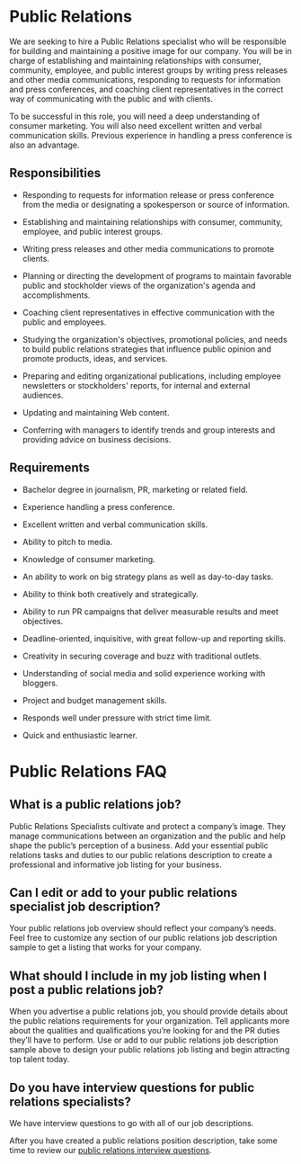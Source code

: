 # Public Relations

We are seeking to hire a Public Relations specialist who will be responsible for building and maintaining a positive image for our company. You will be in charge of establishing and maintaining relationships with consumer, community, employee, and public interest groups by writing press releases and other media communications, responding to requests for information and press conferences, and coaching client representatives in the correct way of communicating with the public and with clients.

To be successful in this role, you will need a deep understanding of consumer marketing. You will also need excellent written and verbal communication skills. Previous experience in handling a press conference is also an advantage.

## Responsibilities

* Responding to requests for information release or press conference from the media or designating a spokesperson or source of information.

* Establishing and maintaining relationships with consumer, community, employee, and public interest groups.

* Writing press releases and other media communications to promote clients.

* Planning or directing the development of programs to maintain favorable public and stockholder views of the organization's agenda and accomplishments.

* Coaching client representatives in effective communication with the public and employees.

* Studying the organization's objectives, promotional policies, and needs to build public relations strategies that influence public opinion and promote products, ideas, and services.

* Preparing and editing organizational publications, including employee newsletters or stockholders' reports, for internal and external audiences.

* Updating and maintaining Web content.

* Conferring with managers to identify trends and group interests and providing advice on business decisions.

## Requirements

* Bachelor degree in journalism, PR, marketing or related field.

* Experience handling a press conference.

* Excellent written and verbal communication skills.

* Ability to pitch to media.

* Knowledge of consumer marketing.

* An ability to work on big strategy plans as well as day-to-day tasks.

* Ability to think both creatively and strategically.

* Ability to run PR campaigns that deliver measurable results and meet objectives.

* Deadline-oriented, inquisitive, with great follow-up and reporting skills.

* Creativity in securing coverage and buzz with traditional outlets.

* Understanding of social media and solid experience working with bloggers.

* Project and budget management skills.

* Responds well under pressure with strict time limit.

* Quick and enthusiastic learner.
# Public Relations FAQ

## What is a public relations job?

Public Relations Specialists cultivate and protect a company’s image. They manage communications between an organization and the public and help shape the public’s perception of a business. Add your essential public relations tasks and duties to our public relations description to create a professional and informative job listing for your business.

## Can I edit or add to your public relations specialist job description?

Your public relations job overview should reflect your company’s needs. Feel free to customize any section of our public relations job description sample to get a listing that works for your company.

## What should I include in my job listing when I post a public relations job?

When you advertise a public relations job, you should provide details about the public relations requirements for your organization. Tell applicants more about the qualities and qualifications you’re looking for and the PR duties they’ll have to perform. Use or add to our public relations job description sample above to design your public relations job listing and begin attracting top talent today.

## Do you have interview questions for public relations specialists?

We have interview questions to go with all of our job descriptions.

After you have created a public relations position description, take some time to review our <a
href="https://www.betterteam.com/public-relations-interview-questions">public relations interview questions</a>.

